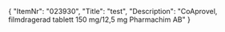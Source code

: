 {
  "ItemNr": "023930",
  "Title": "test",
  "Description": "CoAprovel, filmdragerad tablett 150 mg/12,5 mg Pharmachim AB"
}